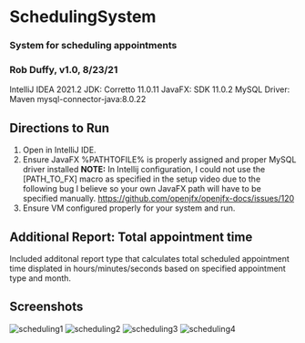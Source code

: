 # SchedulingSystem
### System for scheduling appointments
### Rob Duffy, v1.0, 8/23/21
IntelliJ IDEA 2021.2
JDK: Corretto 11.0.11
JavaFX: SDK 11.0.2
MySQL Driver: Maven mysql-connector-java:8.0.22

## Directions to Run
1. Open in IntelliJ IDE.
2. Ensure JavaFX %PATHTOFILE% is properly assigned and proper MySQL driver installed
  **NOTE:** In Intellij configuration, I could not use the [PATH_TO_FX] macro as specified in the setup video due to the following bug I believe so your own JavaFX path will have to be specified manually. https://github.com/openjfx/openjfx-docs/issues/120
3. Ensure VM configured properly for your system and run.

## Additional Report: Total appointment time
Included additonal report type that calculates total scheduled appointment time displated in hours/minutes/seconds based on specified appointment type and month.

## Screenshots
![scheduling1](https://user-images.githubusercontent.com/54759532/131930754-94aaaca5-9c29-4382-960e-42d911633a4f.jpg)
![scheduling2](https://user-images.githubusercontent.com/54759532/131930758-9d69ac8b-61ea-4ec2-b4fe-9d0b318c4798.jpg)
![scheduling3](https://user-images.githubusercontent.com/54759532/131930766-4bdbc066-e538-4639-a15e-9da53cb6bc00.jpg)
![scheduling4](https://user-images.githubusercontent.com/54759532/131930769-1385d619-99ad-40be-ace4-0f03274c6ac1.jpg)
